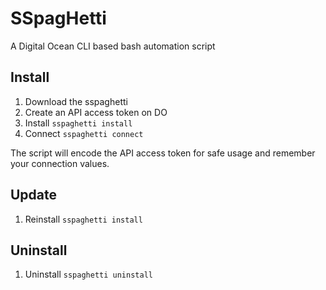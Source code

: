 # SSpagHetti
A Digital Ocean CLI based bash automation script

## Install
1. Download the sspaghetti
2. Create an API access token on DO
3. Install
   `sspaghetti install`
4. Connect
   `sspaghetti connect`

The script will encode the API access token for safe usage and remember your connection values.

## Update
1. Reinstall
   `sspaghetti install`

## Uninstall
1. Uninstall
   `sspaghetti uninstall`
